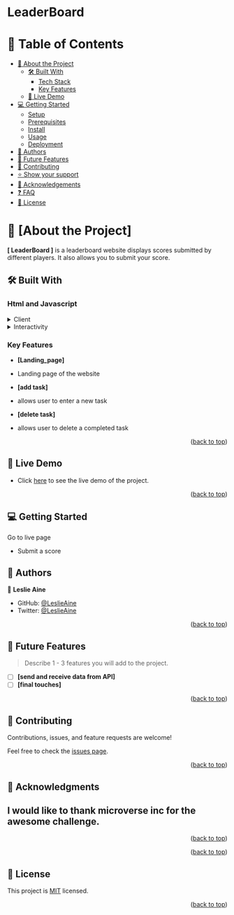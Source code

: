 # LeaderBoard
<a name="readme-top"></a>

<!-- TABLE OF CONTENTS -->

<a name="readme-top"></a>
# 📗 Table of Contents

- [📖 About the Project](#about-project)
  - [🛠 Built With](#built-with)
    - [Tech Stack](#tech-stack)
    - [Key Features](#key-features)
  - [🚀 Live Demo](#live-demo)
- [💻 Getting Started](#getting-started)
  - [Setup](#setup)
  - [Prerequisites](#prerequisites)
  - [Install](#install)
  - [Usage](#usage)
  - [Deployment](#triangular_flag_on_post-deployment)
- [👥 Authors](#authors)
- [🔭 Future Features](#future-features)
- [🤝 Contributing](#contributing)
- [⭐️ Show your support](#support)
- [🙏 Acknowledgements](#acknowledgements)
- [❓ FAQ](#faq)
- [📝 License](#license)

# 📖 [About the Project] <a name="about-project"></a>


**[ LeaderBoard ]** is a leaderboard website displays scores submitted by different players. It also allows you to submit your score.

## 🛠 Built With <a name="built-with"></a>

### Html and Javascript <a name="tech-stack"></a>

<details>
  <summary>Client</summary>
  <ul>
    <li><a href="https://www.w3schools.com/html/">HTML</a></li>
  </ul>
</details>
<!-- 
<details>
  <summary>Styling</summary>
  <ul>
    <li><a href="https://www.w3schools.com/css/">CSS</a></a></li>
  </ul>
</details> -->

<details>
  <summary>Interactivity</summary>
  <ul>
    <li><a href="https://www.w3schools.com/html/">JavaScript</a></a></li>
  </ul>
</details>

### Key Features <a name="key-features"></a>

- **[Landing_page]**
- Landing page of the website

- **[add task]**
- allows user to enter a new task

- **[delete task]**
- allows user to delete a completed task


<p align="right">(<a href="#readme-top">back to top</a>)</p>

## 🚀 Live Demo <a name="live-demo"></a>

- Click [here](https://leslieaine.github.io/LeaderBoard/dist/) to see the live demo of the project.

<p align="right">(<a href="#readme-top">back to top</a>)</p>

## 💻 Getting Started <a name="getting-started"></a>

Go to live page
- Submit a score 

## 👥 Authors <a name="authors"></a>

👤 **Leslie Aine**

- GitHub: [@LeslieAine](https://github.com/LeslieAine)
- Twitter: [@LeslieAine](https://twitter.com/LeslieAine)

<p align="right">(<a href="#readme-top">back to top</a>)</p>

## 🔭 Future Features <a name="future-features"></a>

> Describe 1 - 3 features you will add to the project.

- [ ] **[send and receive data from API]**
- [ ] **[final touches]**

<p align="right">(<a href="#readme-top">back to top</a>)</p>

## 🤝 Contributing <a name="contributing"></a>

Contributions, issues, and feature requests are welcome!

Feel free to check the [issues page](../../issues/).

<p align="right">(<a href="#readme-top">back to top</a>)</p>

## 🙏 Acknowledgments <a name="acknowledgements"></a>

I would like to thank microverse inc for the awesome challenge.
- 

<p align="right">(<a href="#readme-top">back to top</a>)</p>

<!-- FAQ (optional) -->

<!-- ## ❓ FAQ <a name="faq"></a>

> Add at least 2 questions new developers would ask when they decide to use your project.

 -->
<p align="right">(<a href="#readme-top">back to top</a>)</p>


## 📝 License <a name="license"></a>

This project is [MIT](LICENSE.md) licensed.

<p align="right">(<a href="#readme-top">back to top</a>)</p>
